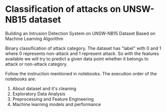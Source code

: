 # Classification of attacks on UNSW-NB15 dataset
Building an Intrusion Detection System on UNSW-NB15 Dataset Based on Machine Learning Algorithm

Binary classification of attack category.
The dataset has "label" with 0 and 1 where 0 represents non-attack and 1 represent attack.
So with the features available we will try to predict a given data point whether it belongs to attack or non-attack category.

Follow the instruction mentioned in notebooks. The execution order of the notebooks are:
1. About dataset and it's cleaning
2. Exploratory Data Analysis
3. Preprocessing and Feature Engineering
4. Machine learning models and performance

